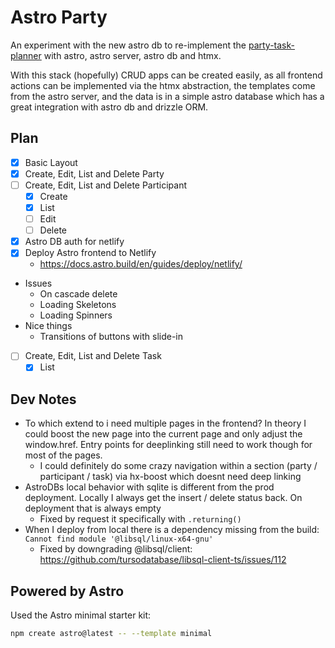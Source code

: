 # Astro Party

An experiment with the new astro db to re-implement the
[party-task-planner](https://github.com/flyck/party-task-planner) with astro, astro server, astro
db and htmx.

With this stack (hopefully) CRUD apps can be created easily, as all frontend actions can be
implemented via the htmx abstraction, the templates come from the astro server, and the data is in
a simple astro database which has a great integration with astro db and drizzle ORM.

## Plan
- [x] Basic Layout
- [x] Create, Edit, List and Delete Party
- [ ] Create, Edit, List and Delete Participant
  - [x] Create
  - [x] List
  - [ ] Edit
  - [ ] Delete
- [x] Astro DB auth for netlify
- [x] Deploy Astro frontend to Netlify
  - https://docs.astro.build/en/guides/deploy/netlify/
- Issues
  - On cascade delete
  - Loading Skeletons
  - Loading Spinners
- Nice things
  - Transitions of buttons with slide-in
- [ ] Create, Edit, List and Delete Task
  - [x] List

## Dev Notes

- To which extend to i need multiple pages in the frontend? In theory I could boost the new page
  into the current page and only adjust the window.href. Entry points for deeplinking still need
  to work though for most of the pages.
  - I could definitely do some crazy navigation within a section (party / participant / task) via
    hx-boost which doesnt need deep linking
- AstroDBs local behavior with sqlite is different from the prod deployment. Locally I always get
  the insert / delete status back. On deployment that is always empty
  - Fixed by request it specifically with `.returning()`
- When I deploy from local there is a dependency missing from the build: `Cannot find module
  '@libsql/linux-x64-gnu'`
  - Fixed by downgrading @libsql/client: https://github.com/tursodatabase/libsql-client-ts/issues/112

## Powered by Astro

Used the Astro minimal starter kit:
```sh
npm create astro@latest -- --template minimal
```
